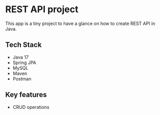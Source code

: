 # REST API project
This app is a tiny project to have a glance on how to create REST API in Java.

## Tech Stack
- Java 17
- Spring JPA
- MySQL
- Maven
- Postman

## Key features
- CRUD operations
